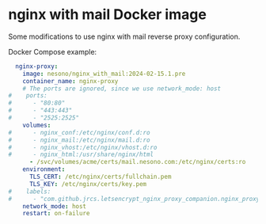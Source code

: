 # nginx with mail Docker image

Some modifications to use nginx with mail reverse proxy configuration.

Docker Compose example:

```yaml
  nginx-proxy:
    image: nesono/nginx_with_mail:2024-02-15.1.pre
    container_name: nginx-proxy
    # The ports are ignored, since we use network_mode: host
#    ports:
#      - "80:80"
#      - "443:443"
#      - "2525:2525"
    volumes:
#      - nginx_conf:/etc/nginx/conf.d:ro
#      - nginx_mail:/etc/nginx/mail.d:ro
#      - nginx_vhost:/etc/nginx/vhost.d:ro
#      - nginx_html:/usr/share/nginx/html
      - /svc/volumes/acme/certs/mail.nesono.com:/etc/nginx/certs:ro
    environment:
      TLS_CERT: /etc/nginx/certs/fullchain.pem
      TLS_KEY: /etc/nginx/certs/key.pem
#    labels:
#      - "com.github.jrcs.letsencrypt_nginx_proxy_companion.nginx_proxy"
    network_mode: host
    restart: on-failure
```
